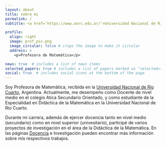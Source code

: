 ```yaml
---
layout: about
title: sobre mi
permalink: /
subtitle: <a href='https://www.unrc.edu.ar/'>Universidad Nacional de Río Cuarto</a>, Río Cuarto, Argentina.

profile:
  align: right
  image: prof_pic.png
  image_circular: false # crops the image to make it circular
  address: >
    <p>Profesora de Matemática</p>

news: true  # includes a list of news items
selected_papers: true # includes a list of papers marked as "selected={true}"
social: true  # includes social icons at the bottom of the page
---
```


Soy Profesora de Matemática, recibida en la [Universidad Nacional de Río Cuarto](https://www.unrc.edu.ar/), Argentina. Actualmente, me desempeño como Docente de nivel medio en el colegio Atica Secundario Orientado, y como estudiante de la Especialidad en Didáctica de la Matemática en la Universidad Nacional de Río Cuarto.  

Durante mi carrera, además de ejercer docencia tanto en nivel medio (secundario) como en nivel superior (univesitario), participé de varios proyectos de investigación en el área de la Didáctica de la Matemática. En las páginas [Docencia](/teaching/) e Investigación pueden encontrar más información sobre mis respectivos trabajos.  